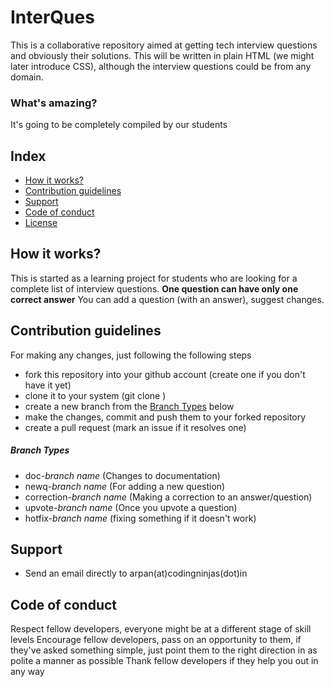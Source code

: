 # InterQues
This is a collaborative repository aimed at getting tech interview questions and obviously their solutions. This will be written in plain HTML (we might later introduce CSS), although the interview questions could be from any domain.

### What's amazing?
It's going to be completely compiled by our students



## Index
  - [How it works?](#how-it-works)
  - [Contribution guidelines](#contribution-guidelines)
  - [Support](#support)
  - [Code of conduct](#code-of-conduct)
  - [License](LICENSE)




## How it works?
This is started as a learning project for students who are looking for a complete list of interview questions.
**One question can have only one correct answer**
You can add a question (with an answer), suggest changes.



## Contribution guidelines
For making any changes, just following the following steps
- fork this repository into your github account (create one if you don't have it yet)
- clone it to your system (git clone <link>)
- create a new branch from the [Branch Types](#branch-types) below
- make the changes, commit and push them to your forked repository
- create a pull request (mark an issue if it resolves one)


##### Branch Types
- doc-*branch name* (Changes to documentation)
- newq-*branch name* (For adding a new question)
- correction-*branch name* (Making a correction to an answer/question)
- upvote-*branch name* (Once you upvote a question)
- hotfix-*branch name* (fixing something if it doesn't work)

## Support
- Send an email directly to arpan(at)codingninjas(dot)in

## Code of conduct

Respect fellow developers, everyone might be at a different stage of skill levels 
 Encourage fellow developers, pass on an opportunity to them, if they've asked something simple, just point them to the right direction in as polite a manner as possible 
 Thank fellow developers if they help you out in any way 
